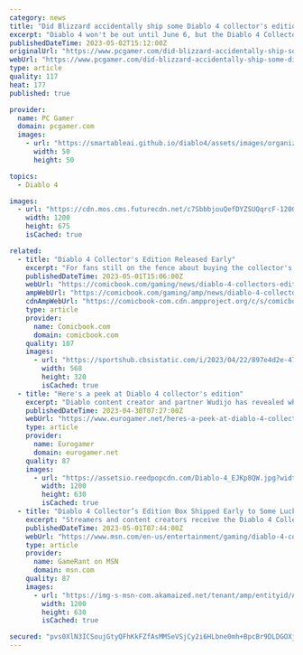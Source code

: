 ```yaml
---
category: news
title: "Did Blizzard accidentally ship some Diablo 4 collector's editions a month early? Uh, maybe"
excerpt: "Diablo 4 won't be out until June 6, but the Diablo 4 Collector's Edition seems to have slipped out early: More than a month ahead of its scheduled release, it's already in the hands of some ..."
publishedDateTime: 2023-05-02T15:12:00Z
originalUrl: "https://www.pcgamer.com/did-blizzard-accidentally-ship-some-diablo-4-collectors-editions-a-month-early-uh-maybe/"
webUrl: "https://www.pcgamer.com/did-blizzard-accidentally-ship-some-diablo-4-collectors-editions-a-month-early-uh-maybe/"
type: article
quality: 117
heat: 177
published: true

provider:
  name: PC Gamer
  domain: pcgamer.com
  images:
    - url: "https://smartableai.github.io/diablo4/assets/images/organizations/pcgamer.com-50x50.jpg"
      width: 50
      height: 50

topics:
  - Diablo 4

images:
  - url: "https://cdn.mos.cms.futurecdn.net/c7SbbbjouQefDYZSUQqrcF-1200-80.jpg"
    width: 1200
    height: 675
    isCached: true

related:
  - title: "Diablo 4 Collector's Edition Released Early"
    excerpt: "For fans still on the fence about buying the collector's edition, the video gives a much closer look at its contents. Notably, it does not contain the game itself, which is likely why Blizzard had no ..."
    publishedDateTime: 2023-05-01T15:06:00Z
    webUrl: "https://comicbook.com/gaming/news/diablo-4-collectors-edition-early-release-blizzard/"
    ampWebUrl: "https://comicbook.com/gaming/amp/news/diablo-4-collectors-edition-early-release-blizzard/"
    cdnAmpWebUrl: "https://comicbook-com.cdn.ampproject.org/c/s/comicbook.com/gaming/amp/news/diablo-4-collectors-edition-early-release-blizzard/"
    type: article
    provider:
      name: Comicbook.com
      domain: comicbook.com
    quality: 107
    images:
      - url: "https://sportshub.cbsistatic.com/i/2023/04/22/897e4d2e-4754-4b5c-9696-4021029c4d85/new-games-out-this-month.png?width=568&height=320"
        width: 568
        height: 320
        isCached: true
  - title: "Here's a peek at Diablo 4 collector's edition"
    excerpt: "Diablo content creator and partner Wudijo has revealed what's included in the Diablo 4 Collector's Edition. Wudijo ..."
    publishedDateTime: 2023-04-30T07:27:00Z
    webUrl: "https://www.eurogamer.net/heres-a-peek-at-diablo-4-collectors-edition"
    type: article
    provider:
      name: Eurogamer
      domain: eurogamer.net
    quality: 87
    images:
      - url: "https://assetsio.reedpopcdn.com/Diablo-4_EJKp8QW.jpg?width=1200&height=630&fit=crop&enable=upscale&auto=webp"
        width: 1200
        height: 630
        isCached: true
  - title: "Diablo 4 Collector’s Edition Box Shipped Early to Some Lucky Gamers"
    excerpt: "Streamers and content creators receive the Diablo 4 Collector's Box over a month before its release as Blizzard continues in its marketing push."
    publishedDateTime: 2023-05-01T07:44:00Z
    webUrl: "https://www.msn.com/en-us/entertainment/gaming/diablo-4-collector-s-edition-box-shipped-early-to-some-lucky-gamers/ar-AA1aAP2Z"
    type: article
    provider:
      name: GameRant on MSN
      domain: msn.com
    quality: 87
    images:
      - url: "https://img-s-msn-com.akamaized.net/tenant/amp/entityid/AA1aATNQ.img?h=630&w=1200&m=6&q=60&o=t&l=f&f=jpg&x=587&y=308"
        width: 1200
        height: 630
        isCached: true

secured: "pvs0XlN3ICSoujGtyQFhKkFZfAsMMSeVSjCy2i6HLbne0mh+BpcBr9DLDGOXjnVYw0UJ/3712bvm4j/NZVBrQlWCEnqScZOODEp19cs8+qTzAcaN8A8L1IEn7UNWi1fCiXv9/v5Fx5vj/MwZa1eGGBF+NTaHh6qtqgvJ+ZyWjEtANpl0XQ4x9dfEX+hy6I/g9Sy0bME2wtLWcqIKayYJuxsKqejPsg2k7oxbLswLu2ilqi5EKVyR7HUclzIothQOZgMLimDovR9f7+VnFX8PejtfCBsE00ZufQgOTrEqwdl+z2UCR++ZkKHL5N0zqpnBBDzBZTGQyhpdTioCahvvyn5NGcESBe0fP7wN/c3M5r0=;hS54dUB1kXBM6GTM5r93yA=="
---
```



